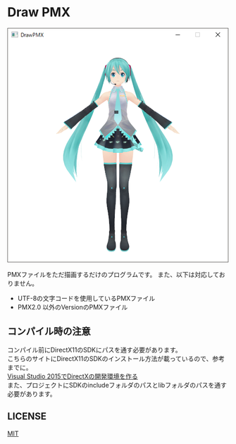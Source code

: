# Draw PMX

![初音ミクver.2.1-by-koron](screenshot/初音ミクver.2.1-by-koron.png)  

PMXファイルをただ描画するだけのプログラムです。
また、以下は対応しておりません。

- UTF-8の文字コードを使用しているPMXファイル
- PMX2.0 以外のVersionのPMXファイル

## コンパイル時の注意

コンパイル前にDirectX11のSDKにパスを通す必要があります。  
こちらのサイトにDirectX11のSDKのインストール方法が載っているので、参考までに。  
[Visual Studio 2015でDirectXの開発環境を作る](http://www.charatsoft.com/develop/otogema/page/00environment/index.htm)  
また、プロジェクトにSDKのincludeフォルダのパスとlibフォルダのパスを通す必要があります。

## LICENSE

[MIT](LICENSE)
